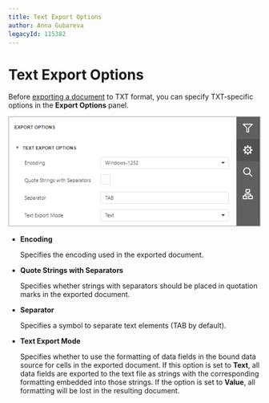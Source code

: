 ```yaml
---
title: Text Export Options
author: Anna Gubareva
legacyId: 115382
---
```

# Text Export Options
Before [exporting a document](export-a-document.md) to TXT format, you can specify TXT-specific options in the **Export Options** panel.

![EUD_HTML5DV_TextExportOptions](../../../images/img121806.png)
* **Encoding**
	
	Specifies the encoding used in the exported document.
* **Quote Strings with Separators**
	
	Specifies whether strings with separators should be placed in quotation marks in the exported document.
* **Separator**
	
	Specifies a symbol to separate text elements (TAB by default).
* **Text Export Mode**
	
	Specifies whether to use the formatting of data fields in the bound data source for cells in the exported document. If this option is set to **Text**, all data fields are exported to the text file as strings with the corresponding formatting embedded into those strings. If the option is set to **Value**, all formatting will be lost in the resulting document.